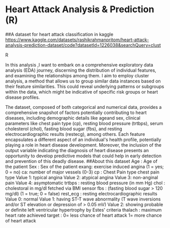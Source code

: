 # Heart Attack Analysis & Prediction (R)

##A dataset for heart attack classification in kaggle
https://www.kaggle.com/datasets/rashikrahmanpritom/heart-attack-analysis-prediction-dataset/code?datasetId=1226038&searchQuery=clust

R 

In this analysis ,I want to embark on a comprehensive exploratory data analysis (EDA) journey, discerning the distribution of individual features, and examining the relationships among them. 
I aim to employ cluster analysis, a method that allows us to group similar data instances based on their feature similarities. This could reveal underlying patterns or subgroups within the data, which might be indicative of specific risk groups or heart disease profiles.

The dataset, composed of both categorical and numerical data, provides a comprehensive snapshot of factors potentially contributing to heart diseases, including demographic details like ageand sex, clinical parameters like chest pain type (cp), resting blood pressure (trtbps), serum cholesterol (chol), fasting blood sugar (fbs), and resting electrocardiographic results (restecg), among others. Each feature encapsulates a different aspect of an individual's health profile, potentially playing a role in heart disease development. Moreover, the inclusion of the output variable indicating the diagnosis of heart disease presents an opportunity to develop predictive models that could help in early detection and prevention of this deadly disease.
##About this dataset
Age : Age of the patient
Sex : Sex of the patient
exang: exercise induced angina (1 = yes; 0 = no)
ca: number of major vessels (0-3)
cp : Chest Pain type chest pain type
  Value 1: typical angina
  Value 2: atypical angina
  Value 3: non-anginal pain
  Value 4: asymptomatic
trtbps : resting blood pressure (in mm Hg)
chol : cholestoral in mg/dl fetched via BMI sensor
fbs : (fasting blood sugar > 120 mg/dl) (1 = true; 0 = false)
rest_ecg : resting electrocardiographic results
  Value 0: normal
  Value 1: having ST-T wave abnormality (T wave inversions and/or ST elevation or depression of > 0.05 mV)
  Value 2: showing probable or definite left ventricular hypertrophy by Estes' criteria
thalach : maximum heart rate achieved
target : 0= less chance of heart attack 1= more chance of heart attack

